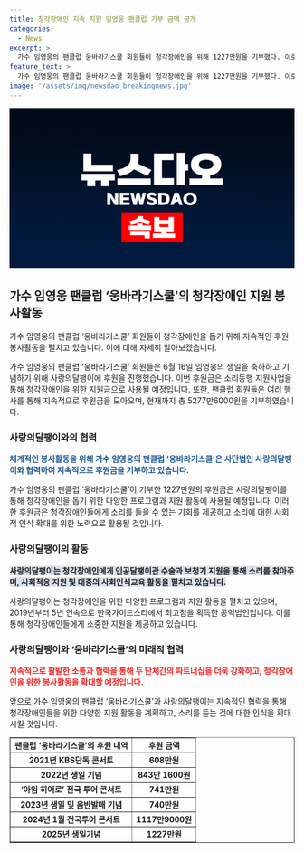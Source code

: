 ```yaml
---
title: 청각장애인 지속 지원 임영웅 팬클럽 기부 금액 공개
categories:
  - News
excerpt: >
  가수 임영웅의 팬클럽 웅바라기스쿨 회원들이 청각장애인을 위해 1227만원을 기부했다. 이로써 총 기부액은 5277만600원에 이르게 되었다. 사랑의달팽이 회장은 팬클럽에 깊은 감사를 표하며, 후원금은 청각장애인을 위한 소리동행 지원사업으로 사용될 예정이라고 밝혔다. 사랑의달팽이는 인공달팽이관 수술, 보청기 지원 등을 통해 소리를 찾아주고, 청각장애인의 사회적응과 대중의 인식 개선을 도모하는 사업을 진행 중이다. (문단 요약, 150자)
feature_text: >
  가수 임영웅의 팬클럽 웅바라기스쿨 회원들이 청각장애인을 위해 1227만원을 기부했다. 이로써 총 기부액은 5277만600원에 이르게 되었다. 사랑의달팽이 회장은 팬클럽에 깊은 감사를 표하며, 후원금은 청각장애인을 위한 소리동행 지원사업으로 사용될 예정이라고 밝혔다. 사랑의달팽이는 인공달팽이관 수술, 보청기 지원 등을 통해 소리를 찾아주고, 청각장애인의 사회적응과 대중의 인식 개선을 도모하는 사업을 진행 중이다. (문단 요약, 150자)
image: '/assets/img/newsdao_breakingnews.jpg'
---
```


<p><img src="/assets/img/newsdao_breakingnews.jpg" alt="koreaapp 속보" /></p>

<h2 data-ke-size="size26">가수 임영웅 팬클럽 ‘웅바라기스쿨’의 청각장애인 지원 봉사활동</h2>

<p>가수 임영웅의 팬클럽 ‘웅바라기스쿨’ 회원들이 청각장애인을 돕기 위해 지속적인 후원 봉사활동을 펼치고 있습니다. 이에 대해 자세히 알아보겠습니다.</p>

<p data-ke-size="size16">가수 임영웅의 팬클럽 ‘웅바라기스쿨’ 회원들은 6월 16일 임영웅의 생일을 축하하고 기념하기 위해 사랑의달팽이에 후원을 진행했습니다. 이번 후원금은 소리동행 지원사업을 통해 청각장애인을 위한 지원금으로 사용될 예정입니다. 또한, 팬클럽 회원들은 여러 행사를 통해 지속적으로 후원금을 모아오며, 현재까지 총 5277만6000원을 기부하였습니다.</p>

<h3 data-ke-size="size24">사랑의달팽이와의 협력</h3>

<p><b><span style="color: #1a5490;">체계적인 봉사활동을 위해 가수 임영웅의 팬클럽 ‘웅바라기스쿨’은 사단법인 사랑의달팽이와 협력하여 지속적으로 후원금을 기부하고 있습니다.</span></b> </p>

<p data-ke-size="size16">가수 임영웅의 팬클럽 ‘웅바라기스쿨’이 기부한 1227만원의 후원금은 사랑의달팽이를 통해 청각장애인을 돕기 위한 다양한 프로그램과 지원 활동에 사용될 예정입니다. 이러한 후원금은 청각장애인들에게 소리를 들을 수 있는 기회를 제공하고 소리에 대한 사회적 인식 확대를 위한 노력으로 활용될 것입니다.</p>

<h3 data-ke-size="size24">사랑의달팽이의 활동</h3>

<p><b><span style="background-color: #21538527;">사랑의달팽이는 청각장애인에게 인공달팽이관 수술과 보청기 지원을 통해 소리를 찾아주며, 사회적응 지원 및 대중의 사회인식교육 활동을 펼치고 있습니다.</span></b> </p>

<p data-ke-size="size16">사랑의달팽이는 청각장애인을 위한 다양한 프로그램과 지원 활동을 펼치고 있으며, 2019년부터 5년 연속으로 한국가이드스타에서 최고점을 획득한 공익법인입니다. 이를 통해 청각장애인들에게 소중한 지원을 제공하고 있습니다.</p>

<h3 data-ke-size="size24">사랑의달팽이와 ‘웅바라기스쿨’의 미래적 협력</h3>

<p><b><span style="color: #ee2323;">지속적으로 활발한 소통과 협력을 통해 두 단체간의 파트너십을 더욱 강화하고, 청각장애인을 위한 봉사활동을 확대할 예정입니다.</span></b></p>

<p data-ke-size="size16">앞으로 가수 임영웅의 팬클럽 ‘웅바라기스쿨’과 사랑의달팽이는 지속적인 협력을 통해 청각장애인들을 위한 다양한 지원 활동을 계획하고, 소리를 듣는 것에 대한 인식을 확대시킬 것입니다.</p>

<table style="width: 100%;" border="1">
<tbody>
<tr>
<td style="text-align: center; height: 17px;"><b>팬클럽 ‘웅바라기스쿨’의 후원 내역</b></td>
<td style="text-align: center; height: 17px;"><b>후원 금액</b></td>
</tr>
<tr>
<td style="text-align: center; height: 17px;"><b>2021년 KBS단독 콘서트</b></td>
<td style="text-align: center; height: 17px;"><b>608만원</b></td>
</tr>
<tr>
<td style="text-align: center; height: 17px;"><b>2022년 생일 기념</b></td>
<td style="text-align: center; height: 17px;"><b>843만 1600원</b></td>
</tr>
<tr>
<td style="text-align: center; height: 17px;"><b>‘아임 히어로’ 전국 투어 콘서트</b></td>
<td style="text-align: center; height: 17px;"><b>741만원</b></td>
</tr>
<tr>
<td style="text-align: center; height: 17px;"><b>2023년 생일 및 음반발매 기념</b></td>
<td style="text-align: center; height: 17px;"><b>740만원</b></td>
</tr>
<tr>
<td style="text-align: center; height: 17px;"><b>2024년 1월 전국투어 콘서트</b></td>
<td style="text-align: center; height: 17px;"><b>1117만9000원</b></td>
</tr>
<tr>
<td style="text-align: center; height: 17px;"><b>2025년 생일기념</b></td>
<td style="text-align: center; height: 17px;"><b>1227만원</b></td>
</tr>
</tbody>
</table>

<p data-ke-size="size16">&nbsp;</p>

